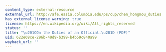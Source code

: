 ```yaml
---
content_type: external-resource
external_url: http://afe.easia.columbia.edu/ps/cup/chen_hongmou_duties.pdf
has_external_license_warning: true
license: https://en.wikipedia.org/wiki/All_rights_reserved
status: ''
title: "\u201COn the Duties of an Official.\u201D (PDF)"
uid: 622e69ce-296b-49d9-b399-b4b59c840a99
wayback_url: ''
---
```

